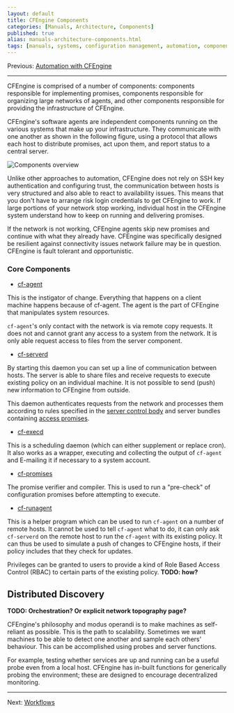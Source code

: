 ```yaml
---
layout: default
title: CFEngine Components
categories: [Manuals, Architecture, Components]
published: true
alias: manuals-architecture-components.html
tags: [manuals, systems, configuration management, automation, components, cf-agent]
---
```


Previous: [Automation with CFEngine](manuals-architecture-automation.html)

****

CFEngine is comprised of a number of components: components
responsible for implementing promises, components responsible for
organizing large networks of agents, and other components responsible
for providing the infrastructure of CFEngine.

CFEngine's software agents are independent components running on the
various systems that make up your infrastructure. They communicate with one 
another as shown in the following figure, using a protocol that allows each 
host to distribute promises, act upon them, and report status to a central 
server.

![Components overview](components-overview.png)

Unlike other approaches to automation, CFEngine does not rely on SSH key 
authentication and configuring trust, the communication between hosts is very 
structured and also able to react to availability issues. This means that you 
don't have to arrange risk login credentials to get CFEngine to work. If large 
portions of your network stop working, individual host in the CFEngine system
understand how to keep on running and delivering promises.

If the network is not working, CFEngine agents skip new promises and continue 
with what they already have. CFEngine was specifically designed be resilient 
against connectivity issues network failure may be in question. CFEngine is
fault tolerant and opportunistic.


### Core Components

* [cf-agent](reference-components-cfagent.html)

This is the instigator of change. Everything that happens on a client machine 
happens because of cf-agent. The agent is the part of CFEngine that 
manipulates system resources.

`cf-agent`'s only contact with the network is via remote copy requests. It 
does not and cannot grant any access to a system from the network. It is only 
able request access to files from the server component.

* [cf-serverd](reference-components-cfserverd.html)

By starting this daemon you can set up a line of communication between hosts.
The server is able to share files and receive requests to execute existing 
policy on an individual machine. It is not possible to send (push) new 
information to CFEngine from outside.

This daemon authenticates requests from the network and processes them 
according to rules specified in the
[server control body](reference-components-cfserverd-control-promises.html) 
and server bundles containing
[access promises](reference-components-cfserverd-bundles-for-server.html).

* [cf-execd](reference-components-cfexecd.html)

This is a scheduling daemon (which can either supplement or replace cron). It 
also works as a wrapper, executing and collecting the output of `cf-agent` and 
E-mailing it if necessary to a system account.

* [cf-promises](reference-components-cfpromises.html)

The promise verifier and compiler. This is used to run a "pre-check" of 
configuration promises before attempting to execute.

* [cf-runagent](reference-components-cfrunagent.html)

This is a helper program which can be used to run `cf-agent` on a number of 
remote hosts. It cannot be used to tell `cf-agent` what to do, it can only ask 
`cf-serverd` on the remote host to run the `cf-agent` with its existing 
policy. It can thus be used to simulate a push of changes to CFEngine 
hosts, if their policy includes that they check for updates.

Privileges can be granted to users to provide a kind of Role Based Access 
Control (RBAC) to certain parts of the existing policy. **TODO: how?**

## Distributed Discovery

**TODO: Orchestration? Or explicit network topography page?**

CFEngine's philosophy and modus operandi is to make machines as self-reliant as possible. This is the path to scalability. Sometimes we want machines to be able to detect one another and sample each others' behaviour. This can be accomplished using probes and server functions.

For example, testing whether services are up and running can be a useful probe even from a local host. CFEngine has in-built functions for generically probing the environment; these are designed to encourage decentralized monitoring.

****

Next: [Workflows](manuals-architecture-workflows.html)
